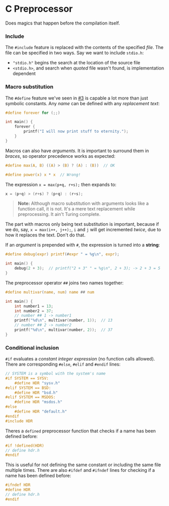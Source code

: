 # C Preprocessor

Does magics that happen before the compilation itself.

### Include

The `#include` feature is replaced with the contents of the specified *file*. The file can be specified in two ways. Say we want to include `stdio.h`:

* `"stdio.h"` begins the search at the location of the source file
* `<stdio.h>`, and search when *quoted* file wasn't found, is implementation dependent

### Macro substitution

The `#define` feature we've seen in [#3](./03variables.md) is capable a lot more than just symbolic constants. Any *name* can be defined with any *replacement text*:

```c
#define forever for (;;)

int main() {
    forever {
        printf("I will now print stuff to eternity.");
    }
}
```

Macros can also have *arguments*. It is important to surround them in *braces*, so operator precedence works as expected:

```c
#define max(A, B) ((A) > (B) ? (A) : (B))  // OK

#define power(x) x * x  // Wrong!
```

The expression `x = max(p+q, r+s);` then expands to:

```c
x = (p+q) > (r+s) ? (p+q) : (r+s);
```

> **Note:** Although macro substitution with arguments looks like a function call, it is not. It's a mere text replacement while preprocessing. It ain't Turing complete.

The part with macros only being text substitution is important, because if we do, say, `x = max(i++, j++);`, `i` and `j` will get incremented *twice*, due to how it replaces the text. Don't do that.

If an *argument* is prepended with `#`, the expression is turned into a **string**:

```c
#define debug(expr) printf(#expr " = %g\n", expr);

int main() {
    debug(2 + 3);  // printf("2 + 3" " = %g\n", 2 + 3); -> 2 + 3 = 5
}
```

The preprocessor operator `##` joins two names together:

```c
#define multivar(name, num) name ## num

int main() {
    int number1 = 13;
    int number2 = 37;
    // number ## 1 -> number1
    printf("%d\n", multivar(number, 1));  // 13
    // number ## 2 -> number2
    printf("%d\n", multivar(number, 2));  // 37
}
```

### Conditional inclusion

`#if` evaluates a *constant integer expression* (no function calls allowed). There are corresponding `#else`, `#elif` and `#endif` lines:

```c
// SYSTEM is a symbol with the system's name
#if SYSTEM == SYSV:
    #define HDR "sysv.h"
#elif SYSTEM == BSD:
    #define HDR "bsd.h"
#elif SYSTEM == MSDOS:
    #define HDR "msdos.h"
#else
    #define HDR "default.h"
#endif
#include HDR
```

Theres a `defined` preprocessor function that checks if a name has been defined before:

```c
#if !defined(HDR)
// define hdr.h
#endif
```

This is useful for not defining the same constant or including the same file multiple times. There are also `#ifdef` and `#ifndef` lines for checking if a name has been defined before:

```c
#ifndef HDR
#define HDR
// define hdr.h
#endif
```
